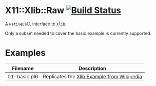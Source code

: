 # X11::Xlib::Raw [![Build Status](https://travis-ci.org/slobo/Perl6-X11-Xlib-Raw.svg?branch=master)](https://travis-ci.org/slobo/Perl6-X11-Xlib-Raw) 

A `NativeCall` interface to `Xlib`.

Only a subset needed to cover the basic example is currently supported.

# Examples

Filename     | Description
-------------|----------------------------------------
01-basic.pl6 | Replicates the [Xlib Example from Wikipedia](https://en.wikipedia.org/wiki/Xlib#Example)
